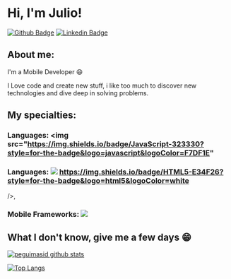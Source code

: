 
# Hi, I'm Julio!

[![Github Badge](https://img.shields.io/badge/-Github-000?style=flat-square&logo=Github&logoColor=white&link=https://github.com/JulioAlvesRJ)](https://github.com/JulioAlvesRJ)
[![Linkedin Badge](https://img.shields.io/badge/-LinkedIn-blue?style=flat-square&logo=Linkedin&logoColor=white&link=https://www.linkedin.com/in/j%C3%BAlio-cesar-548643209/)](https://www.linkedin.com/in/j%C3%BAlio-cesar-548643209/)

## About me:

I'm a Mobile Developer :smile:

I Love code and create new stuff, i like too much to discover new technologies and dive deep in solving problems.

## My specialties:

### Languages: <img src="https://img.shields.io/badge/JavaScript-323330?style=for-the-badge&logo=javascript&logoColor=F7DF1E"
### Languages: <img src="https://img.shields.io/badge/JavaScript-323330?style=for-the-badge&logo=javascript&logoColor=F7DF1E"/> https://img.shields.io/badge/HTML5-E34F26?style=for-the-badge&logo=html5&logoColor=white
/>,


### Mobile Frameworks: <img src ="https://img.shields.io/badge/React_Native-20232A?style=for-the-badge&logo=react&logoColor=61DAFB"/>


## What I don't know, give me a few days 😁

[![peguimasid github stats](https://github-readme-stats.vercel.app/api?username=JulioAlvesRJ&show_icons=true&title_color=fff&icon_color=7159c1&text_color=f8f8f2&bg_color=171c24&count_private=true)](https://github.com/JulioAlvesRJ)

[![Top Langs](https://github-readme-stats.vercel.app/api/top-langs/?username=JulioAlvesRJ&layout=compact&title_color=fff&text_color=f8f8f2&hide=java&bg_color=171c24)](https://github.com/JulioAlvesRJ)
